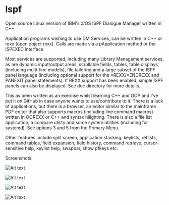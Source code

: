 # lspf
Open source Linux version of IBM's z/OS ISPF Dialogue Manager written in C++

Application programs wishing to use DM Services, can be written in C++ or rexx (open object rexx).  Calls are made via a pApplication method or the ISPEXEC interface.

Most services are supported, including many Library Management services, as are dynamic input/output areas, scrollable fields, tables, table displays (including multi-line models), file tailoring and a large subset of the ISPF panel language (including optional support for the *REXX/*ENDREXX and PANEXIT panel statements).  If REXX support has been enabled, simple ISPF panels can also be displayed.  See doc directory for more details.

This as been written as an exercise whilst learning C++ and OOP and I've put it on GitHub in case anyone wants to use/contribute to it.  There is a lack of applications, but there is a browser, an editor similar to the mainframe PDF editor that also supports macros (including line command macros) written in OOREXX or C++ and syntax hilighting.  There is also a file list application, a compare utility and some system utilities (including for systemd).  See options 3 and 5 from the Primary Menu.

Other features include split screen, application stacking, keylists, reflists, command tables, field expansion, field history, command retrieve, cursor-sensitive help, keylist help, swapbar, show pfkeys etc.

Screenshots:

![Alt text](https://user-images.githubusercontent.com/15121632/32369290-942fdd3e-c080-11e7-908b-379ff2acdaef.png)

![Alt text](https://user-images.githubusercontent.com/15121632/32378901-d889eb50-c0a3-11e7-83fe-3ee00460cd1a.png)

![Alt text](https://user-images.githubusercontent.com/15121632/32369287-920be2d2-c080-11e7-936e-69664450d4aa.png)

![Alt text](https://user-images.githubusercontent.com/15121632/32369293-966305f4-c080-11e7-977c-269c76c0dec6.png)

